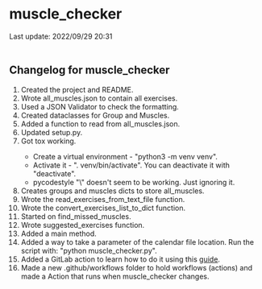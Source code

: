 # muscle_checker
Last update: 2022/09/29 20:31
<br /><br />
<h2>Changelog for muscle_checker</h2>

<ol>
        <li>Created the project and README.</li>
        <li>Wrote all_muscles.json to contain all exercises.</li>
        <li>Used a JSON Validator to check the formatting.</li>
        <li>Created dataclasses for Group and Muscles.</li>
        <li>Added a function to read from all_muscles.json.</li>
        <li>Updated setup.py.</li>
        <li>Got tox working.</li>
        <ul>
                <li>Create a virtual environment - "python3 -m venv venv".</li>
                <li>Activate it - ". venv/bin/activate". You can deactivate it with "deactivate".</li>
                <li>pycodestyle "\" doesn't seem to be working. Just ignoring it.</li>
        </ul>
        <li>Creates groups and muscles dicts to store all_muscles.</li>
        <li>Wrote the read_exercises_from_text_file function.</li>
        <li>Wrote the convert_exercises_list_to_dict function.</li>
        <li>Started on find_missed_muscles.</li>
        <li>Wrote suggested_exercises function.</li>
        <li>Added a main method.</li>
        <li>Added a way to take a parameter of the calendar file location. Run the script with: "python muscle_checker.py".</li>
        <li>Added a GitLab action to learn how to do it using this <a href="https://docs.github.com/en/actions/learn-github-actions/understanding-github-actions" target="_blank">guide</a>.</li>
        <li>Made a new .github/workflows folder to hold workflows (actions) and made a Action that runs when muscle_checker changes.</li>
        
</ol>
